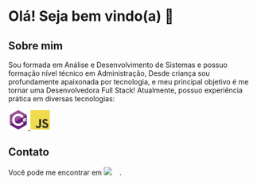# Olá! Seja bem vindo(a) 👋

## Sobre mim
Sou formada em Análise e Desenvolvimento de Sistemas e possuo formação nível técnico em Administração, Desde criança sou profundamente apaixonada por tecnologia, e meu principal objetivo é me tornar uma Desenvolvedora Full Stack! Atualmente, possuo experiência prática em diversas tecnologias:

<p align="left"> <a href="https://www.w3schools.com/cs/" target="_blank" rel="noreferrer"> <img src="https://raw.githubusercontent.com/devicons/devicon/master/icons/csharp/csharp-original.svg" alt="csharp" width="40" height="40"/> </a> <a href="https://developer.mozilla.org/en-US/docs/Web/JavaScript" target="_blank" rel="noreferrer"> <img src="https://raw.githubusercontent.com/devicons/devicon/master/icons/javascript/javascript-original.svg" alt="javascript" width="40" height="40"/> </a> <a 
</p>

## Contato
Você pode me encontrar em <a href="https://www.linkedin.com/in/brunabravin099/"><img src="https://img.shields.io/badge/linkedin-%230077B5.svg?&style=for-the-badge&logo=linkedin&logoColor=white" /></a>&nbsp;&nbsp;&nbsp;&nbsp;.

